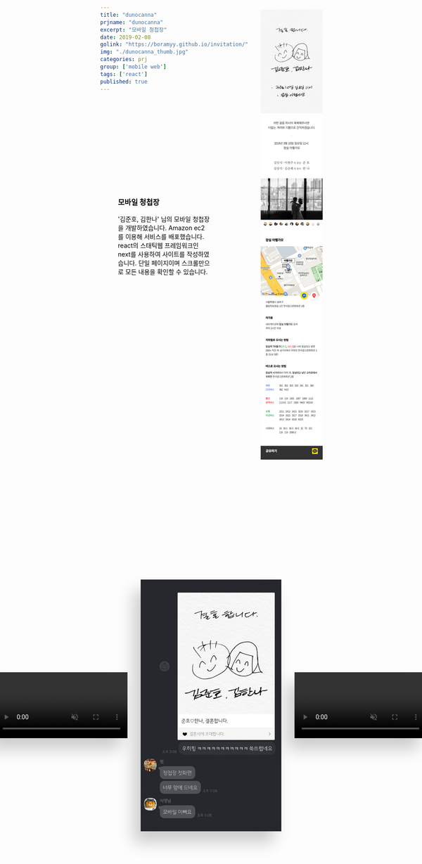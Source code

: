 ```yaml
---
title: "dunocanna"
prjname: "dunocanna"
excerpt: "모바일 청첩장"
date: 2019-02-08
golink: "https://boramyy.github.io/invitation/"
img: "./dunocanna_thumb.jpg"
categories: prj
group: ['mobile web']
tags: ['react']
published: true
---
```


<style>
.content-box-1 {margin-right:-100px;padding:200px 8% 120px;background:url('/images/dunocanna_back.png') -150px -200px repeat, url('/images/dunocanna_back.png') 0 0 repeat;}

.content-box-1 .text-box-1 {width:40%;}
.content-box-1 .text-box-1 .title {color:#000;}
.content-box-1 .text-box-1 .text {color:#000;}
.content-box-1 .mockup-box-1 {margin-top:-620px;margin-left:62%;}

.content-box-2 {position:relative;display:flex;align-items:center;justify-content:center;margin:0 auto;padding:150px 0;}
.content-box-2 .screenshot,
.content-box-2 .gatsby-resp-image-background-image {float:left;width:320px;margin:0 3%;-webkit-box-shadow:-16px 25px 35px rgba(0,0,0,0.2);box-shadow:-16px 25px 35px rgba(0,0,0,0.2);}
.content-box-2 .gatsby-resp-image-link {margin: 0 3%;}
.content-box-2 .gatsby-resp-image-background-image {margin-right:0;margin-left:0;}


@media (max-width: 414px) {
  .content-box-1 {margin-right:0;margin-left:-35px;padding:55px 12%;}
  .content-box-1 .text-box-1 {width:100%;}
  .content-box-1 .mockup-box-1 {margin-top:50px;margin-left:0;}
  
  .content-box-2 {display:block;padding:70px 0;}
  .content-box-2 .screenshot,
  .content-box-2 .gatsby-resp-image-link {display:block;float:none;width:90%;margin:0 auto 50px;-webkit-box-shadow:0 20px 35px rgba(0,0,0,0.2);box-shadow:0 20px 35px rgba(0,0,0,0.2);}  
  /* .content-box-2 .gatsby-resp-image-link {margin: 0 3%;} */
  /* .content-box-2 .gatsby-resp-image-link:after {content:'';display:block;clear:both} */
  /* .content-box-2 .gatsby-resp-image-wrapper:after {content:'';display:block;clear:both} */
  .content-box-2 .gatsby-resp-image-background-image {float:none;width:100%;margin:0 auto 50px;}
}


</style>

<div class="prj-data prj01 dunocanna">

  <div class="content-box content-box-1">
    <div class="text-box text-box-1">
      <h3 class="title">모바일 청첩장</h3>
      <p class="text">
        '김준호, 김한나' 님의 모바일 청첩장을 개발하였습니다.
        Amazon ec2를 이용해 서비스를 배포했습니다. react의 스태틱웹 프레임워크인 next를 사용하여 사이트를 작성하였습니다.
        단일 페이지이며 스크롤만으로 모든 내용을 확인할 수 있습니다.
      </p>
    </div>
    <div class="mockup-box-1">
      <div class="mockup-iphonexs">
        <div class="mockup-screen">
          <img class="screenshot" src="./dunocaana_pull.png">
        </div>
        <div class="mockup-body"></div>
      </div>
    </div>
  </div>

  <div class="content-box content-box-2 clear">
    <video class="screenshot screenshot-1" autoplay muted loop>
      <source src="./dunocanna_slider.mp4" type="video/mp4">
      Your browser does not support the video tag.
    </video>
    <img class="screenshot screenshot-2" src="./dunocanna_kakao.jpg">
    <video class="screenshot screenshot-1" autoplay muted loop>
      <source src="./dunocanna_map.mp4" type="video/mp4">
      Your browser does not support the video tag.
    </video>
  </div>

</div>